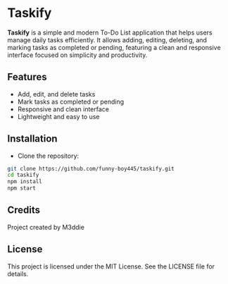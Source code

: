 # Taskify

**Taskify** is a simple and modern To-Do List application that helps users manage daily tasks efficiently. It allows adding, editing, deleting, and marking tasks as completed or pending, featuring a clean and responsive interface focused on simplicity and productivity.

## Features

- Add, edit, and delete tasks
- Mark tasks as completed or pending
- Responsive and clean interface
- Lightweight and easy to use

## Installation

- Clone the repository:  
```bash
git clone https://github.com/funny-boy445/taskify.git
cd taskify
npm install
npm start
```

## Credits

Project created by M3ddie

## License

This project is licensed under the MIT License. See the LICENSE file for details.
